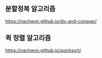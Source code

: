 ## 분할정복 알고리즘
https://nachwon.github.io/div-and-conquer/

## 퀵 정렬 알고리즘 
https://nachwon.github.io/quicksort/
